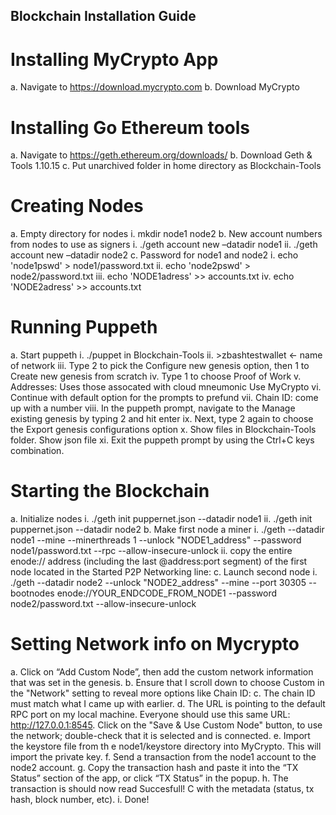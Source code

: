 ## Blockchain Installation Guide
# Installing MyCrypto App
a.	Navigate to https://download.mycrypto.com
b.	Download MyCrypto
# Installing Go Ethereum tools
a.	Navigate to https://geth.ethereum.org/downloads/
b.	Download Geth & Tools 1.10.15
c.	Put unarchived folder in home directory as Blockchain-Tools
# Creating Nodes
a.	Empty directory for nodes
i.	mkdir node1 node2
b.	New account numbers from nodes to use as signers
i.	./geth account new –datadir node1
ii.	./geth account new –datadir node2
c.	Password for node1 and node2
i.	echo 'node1pswd' > node1/password.txt
ii.	echo 'node2pswd' > node2/password.txt
iii.	echo 'NODE1adress' >> accounts.txt
iv.	echo 'NODE2adress' >> accounts.txt
# Running Puppeth
a.	Start puppeth
i.	./puppet in Blockchain-Tools
ii.	>zbashtestwallet <- name of network
iii.	Type 2 to pick the Configure new genesis option, then 1 to Create new genesis from scratch
iv.	Type 1 to choose Proof of Work
v.	Addresses: Uses those assocated with cloud mneumonic Use MyCrypto
vi.	Continue with default option for the prompts to prefund
vii.	Chain ID: come up with a number
viii.	In the puppeth prompt, navigate to the Manage existing genesis by typing 2 and hit enter
ix.	Next, type 2 again to choose the Export genesis configurations option
x.	Show files in Blockchain-Tools folder. Show json file
xi.	Exit the puppeth prompt by using the Ctrl+C keys combination.
# Starting the Blockchain
a.	Initialize nodes
i.	./geth init puppernet.json --datadir node1
ii.	./geth init puppernet.json --datadir node2
b.	Make first node a miner
i.	./geth --datadir node1 --mine --minerthreads 1 --unlock "NODE1_address" --password node1/password.txt  --rpc --allow-insecure-unlock
ii.	copy the entire enode:// address (including the last @address:port segment) of the first node located in the Started P2P Networking line:
c.	Launch second node
i.	./geth --datadir node2 --unlock "NODE2_address" --mine --port 30305 --bootnodes enode://YOUR_ENDCODE_FROM_NODE1 --password node2/password.txt  --allow-insecure-unlock
# Setting Network info on Mycrypto
a.	Click on “Add Custom Node”, then add the custom network information that was set in the genesis.
b.	Ensure that I scroll down to choose Custom in the "Network" setting to reveal more options like Chain ID:
c.	The chain ID must match what I came up with earlier.
d.	The URL is pointing to the default RPC port on my local machine. Everyone should use this same URL: http://127.0.0.1:8545. Click on the "Save & Use Custom Node" button, to use the network; double-check that it is selected and is connected. 
e.	Import the keystore file from th e node1/keystore directory into MyCrypto. This will import the private key.
f.	Send a transaction from the node1 account to the node2 account.
g.	Copy the transaction hash and paste it into the “TX Status” section of the app, or click “TX Status” in the popup.
h.	The transaction is should now read Succesfull! C with the metadata (status, tx hash, block number, etc).
i.	Done!

